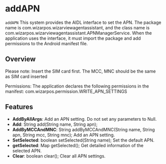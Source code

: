 # addAPN

`addAPN` This system provides the AIDL interface to set the APN. The package name is
com.wizarpos.wizarviewagentassistant, and the class name is
com.wizarpos.wizarviewagentassistant.APNManagerService. When the application uses the interface, it
must import the package and add permissions to the Android manifest file.

## Overview

Please note:
Insert the SIM card first. 
The MCC, MNC should be the same as SIM card inserted

Permissions: 
The application declares the following permissions in the manifest: 
com.wizarpos.permission.WRITE_APN_SETTINGS

## Features

- **AddByAllArgs**: Add an APN setting. Do not set any parameters to Null.
- **Add**: String add(String name, String apn);
- **AddByMCCAndMNC**:  String addByMCCAndMNC(String name, String apn, String mcc, String mnc); Add an
  APN setting.
- **SetSelected**: boolean setSelected(String name); Set the default APN.
- **getSelected**: Map getSelected(); Get detailed information of the selected APN.
- **Clear**: boolean clear(); Clear all APN settings.
